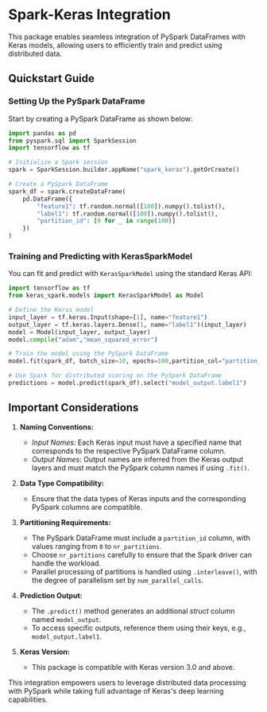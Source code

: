 # Spark-Keras Integration

This package enables seamless integration of PySpark DataFrames with Keras models, allowing users to efficiently train and predict using distributed data.

## Quickstart Guide

### Setting Up the PySpark DataFrame

Start by creating a PySpark DataFrame as shown below:

```python
import pandas as pd
from pyspark.sql import SparkSession
import tensorflow as tf

# Initialize a Spark session
spark = SparkSession.builder.appName("spark_keras").getOrCreate()

# Create a PySpark DataFrame
spark_df = spark.createDataFrame(
    pd.DataFrame({
        "feature1": tf.random.normal([100]).numpy().tolist(),
        "label1": tf.random.normal([100]).numpy().tolist(),
        "partition_id": [0 for _ in range(100)]
    })
)
```

### Training and Predicting with KerasSparkModel

You can fit and predict with `KerasSparkModel` using the standard Keras API:

```python
import tensorflow as tf
from keras_spark.models import KerasSparkModel as Model

# Define the Keras model
input_layer = tf.keras.Input(shape=[1], name="feature1")
output_layer = tf.keras.layers.Dense(1, name="label1")(input_layer)
model = Model(input_layer, output_layer)
model.compile("adam","mean_squared_error")

# Train the model using the PySpark DataFrame
model.fit(spark_df, batch_size=10, epochs=100,partition_col="partition_id")

# Use Spark for distributed scoring on the PySpark DataFrame
predictions = model.predict(spark_df).select("model_output.label1")
```

## Important Considerations

1. **Naming Conventions:**
    - *Input Names*: Each Keras input must have a specified name that corresponds to the respective PySpark DataFrame column.
    - *Output Names*: Output names are inferred from the Keras output layers and must match the PySpark column names if using `.fit()`.

2. **Data Type Compatibility:**
   - Ensure that the data types of Keras inputs and the corresponding PySpark columns are compatible.

3. **Partitioning Requirements:**
   - The PySpark DataFrame must include a `partition_id` column, with values ranging from `0` to `nr_partitions`.
   - Choose `nr_partitions` carefully to ensure that the Spark driver can handle the workload.
   - Parallel processing of partitions is handled using `.interleave()`, with the degree of parallelism set by `num_parallel_calls`.

4. **Prediction Output:**
   - The `.predict()` method generates an additional *struct* column named `model_output`.
   - To access specific outputs, reference them using their keys, e.g., `model_output.label1`.

5. **Keras Version:**
   - This package is compatible with Keras version 3.0 and above. 

This integration empowers users to leverage distributed data processing with PySpark while taking full advantage of Keras's deep learning capabilities.